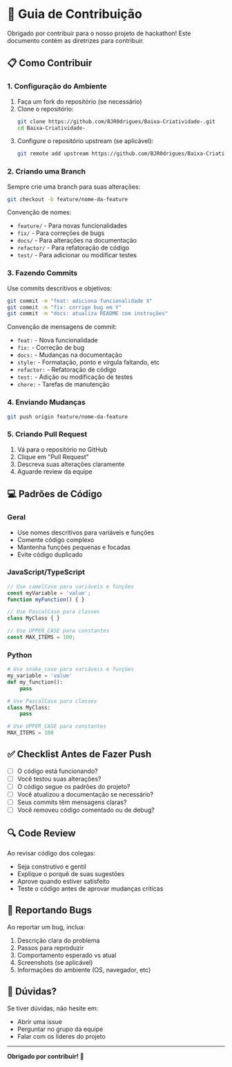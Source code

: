 # 🤝 Guia de Contribuição

Obrigado por contribuir para o nosso projeto de hackathon! Este documento contém as diretrizes para contribuir.

## 📋 Como Contribuir

### 1. Configuração do Ambiente

1. Faça um fork do repositório (se necessário)
2. Clone o repositório:
   ```bash
   git clone https://github.com/BJR0drigues/Baixa-Criatividade-.git
   cd Baixa-Criatividade-
   ```
3. Configure o repositório upstream (se aplicável):
   ```bash
   git remote add upstream https://github.com/BJR0drigues/Baixa-Criatividade-.git
   ```

### 2. Criando uma Branch

Sempre crie uma branch para suas alterações:

```bash
git checkout -b feature/nome-da-feature
```

Convenção de nomes:
- `feature/` - Para novas funcionalidades
- `fix/` - Para correções de bugs
- `docs/` - Para alterações na documentação
- `refactor/` - Para refatoração de código
- `test/` - Para adicionar ou modificar testes

### 3. Fazendo Commits

Use commits descritivos e objetivos:

```bash
git commit -m "feat: adiciona funcionalidade X"
git commit -m "fix: corrige bug em Y"
git commit -m "docs: atualiza README com instruções"
```

Convenção de mensagens de commit:
- `feat:` - Nova funcionalidade
- `fix:` - Correção de bug
- `docs:` - Mudanças na documentação
- `style:` - Formatação, ponto e vírgula faltando, etc
- `refactor:` - Refatoração de código
- `test:` - Adição ou modificação de testes
- `chore:` - Tarefas de manutenção

### 4. Enviando Mudanças

```bash
git push origin feature/nome-da-feature
```

### 5. Criando Pull Request

1. Vá para o repositório no GitHub
2. Clique em "Pull Request"
3. Descreva suas alterações claramente
4. Aguarde review da equipe

## 💻 Padrões de Código

### Geral
- Use nomes descritivos para variáveis e funções
- Comente código complexo
- Mantenha funções pequenas e focadas
- Evite código duplicado

### JavaScript/TypeScript
```javascript
// Use camelCase para variáveis e funções
const myVariable = 'value';
function myFunction() { }

// Use PascalCase para classes
class MyClass { }

// Use UPPER_CASE para constantes
const MAX_ITEMS = 100;
```

### Python
```python
# Use snake_case para variáveis e funções
my_variable = 'value'
def my_function():
    pass

# Use PascalCase para classes
class MyClass:
    pass

# Use UPPER_CASE para constantes
MAX_ITEMS = 100
```

## ✅ Checklist Antes de Fazer Push

- [ ] O código está funcionando?
- [ ] Você testou suas alterações?
- [ ] O código segue os padrões do projeto?
- [ ] Você atualizou a documentação se necessário?
- [ ] Seus commits têm mensagens claras?
- [ ] Você removeu código comentado ou de debug?

## 🔍 Code Review

Ao revisar código dos colegas:
- Seja construtivo e gentil
- Explique o porquê de suas sugestões
- Aprove quando estiver satisfeito
- Teste o código antes de aprovar mudanças críticas

## 🐛 Reportando Bugs

Ao reportar um bug, inclua:
1. Descrição clara do problema
2. Passos para reproduzir
3. Comportamento esperado vs atual
4. Screenshots (se aplicável)
5. Informações do ambiente (OS, navegador, etc)

## 💬 Dúvidas?

Se tiver dúvidas, não hesite em:
- Abrir uma issue
- Perguntar no grupo da equipe
- Falar com os líderes do projeto

---

**Obrigado por contribuir! 🎉**
